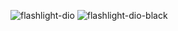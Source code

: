 ![flashlight-dio](https://user-images.githubusercontent.com/100726930/173624762-4e492c28-9cc1-4ab4-9a0e-56d103165039.png)
![flashlight-dio-black](https://user-images.githubusercontent.com/100726930/173624781-873a87db-5f7d-47a7-9e38-abbdfa2fe4d1.png)
